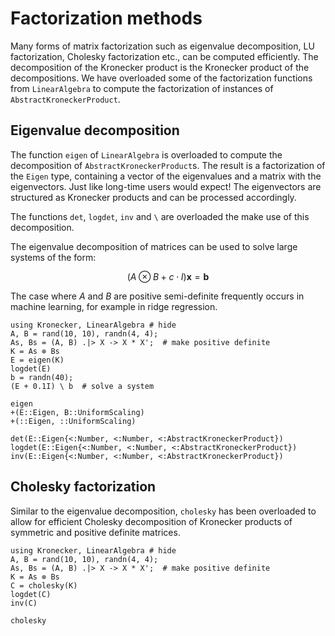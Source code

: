 # Factorization methods

Many forms of matrix factorization such as eigenvalue decomposition, LU factorization, Cholesky factorization etc., can be computed efficiently. The decomposition of the Kronecker product is the Kronecker product of the decompositions. We have overloaded some of the factorization functions from `LinearAlgebra` to compute the factorization of instances of `AbstractKroneckerProduct`.

## Eigenvalue decomposition

The function `eigen` of `LinearAlgebra` is overloaded to compute the decomposition of `AbstractKroneckerProduct`s. The result is a factorization of the `Eigen` type, containing a vector of the eigenvalues and a matrix with the eigenvectors. Just like long-time users would expect! The eigenvectors are structured as Kronecker products and can be processed accordingly.

The functions `det`, `logdet`, `inv` and `\` are overloaded the make use of this decomposition.

The eigenvalue decomposition of matrices can be used to solve large systems of the form:

```math
(A \otimes B + c\cdot I) \mathbf{x} = \mathbf{b}
```

The case where $A$ and $B$ are positive semi-definite frequently occurs in machine learning, for example in ridge regression.

```@repl
using Kronecker, LinearAlgebra # hide
A, B = rand(10, 10), randn(4, 4);
As, Bs = (A, B) .|> X -> X * X';  # make positive definite
K = As ⊗ Bs
E = eigen(K)
logdet(E)
b = randn(40);
(E + 0.1I) \ b  # solve a system
```

```@docs
eigen
+(E::Eigen, B::UniformScaling)
+(::Eigen, ::UniformScaling)

det(E::Eigen{<:Number, <:Number, <:AbstractKroneckerProduct})
logdet(E::Eigen{<:Number, <:Number, <:AbstractKroneckerProduct})
inv(E::Eigen{<:Number, <:Number, <:AbstractKroneckerProduct})
```

## Cholesky factorization

Similar to the eigenvalue decomposition, `cholesky` has been overloaded to allow for efficient Cholesky decomposition of Kronecker products of symmetric and positive definite matrices.

```@repl
using Kronecker, LinearAlgebra # hide
A, B = rand(10, 10), randn(4, 4);
As, Bs = (A, B) .|> X -> X * X';  # make positive definite
K = As ⊗ Bs
C = cholesky(K)
logdet(C)
inv(C)
```

```@docs
cholesky
```

